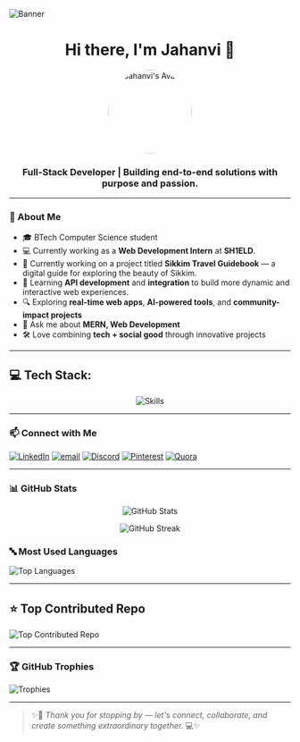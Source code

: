![Banner](https://i.pinimg.com/originals/75/c2/f8/75c2f842863ae2df6b3ac2d0a4d63026.gif)


<h1 align="center">Hi there, I'm Jahanvi 👋</h1>

<p align="center">
  <img src="https://user-images.githubusercontent.com/74038190/249570803-02293768-9242-47e1-bf8f-d084ba0a2d1d.gif" alt="Jahanvi's Avatar" width="150" style="border-radius: 50%">
</p>

<h3 align="center">Full-Stack Developer | Building end-to-end solutions with purpose and passion.</h3>

---

### 🚀 About Me

- 🎓 BTech Computer Science student  
- 💻 Currently working as a **Web Development Intern** at **SH1ELD**.
- 🔭 Currently working on a project titled **Sikkim Travel Guidebook** — a digital guide for exploring the beauty of Sikkim.  
- 🌱 Learning **API development** and **integration** to build more dynamic and interactive web experiences.
- 🔍 Exploring **real-time web apps**, **AI-powered tools**, and **community-impact projects**
- 💬 Ask me about **MERN, Web Development**
- 🛠️ Love combining **tech + social good** through innovative projects

---


## 💻 Tech Stack:
<p align="center">
  <img src="https://skillicons.dev/icons?i=mongodb,express,react,nodejs,mysql,c,cpp,java,javascript,python,html,css,figma,django,git,github" alt="Skills" />
</p>

---


### 📫 Connect with Me

[![LinkedIn](https://img.shields.io/badge/LinkedIn-%230077B5.svg?logo=linkedin&logoColor=white)](https://www.linkedin.com/in/jahanvi2706/)
[![email](https://img.shields.io/badge/Email-D14836?logo=gmail&logoColor=white)](mailto:jahanvi2706.singh@gmail.com)
[![Discord](https://img.shields.io/badge/Discord-%237289DA.svg?logo=discord&logoColor=white)](https://discord.gg/https://discord.com/channels/@me) 
[![Pinterest](https://img.shields.io/badge/Pinterest-%23E60023.svg?logo=Pinterest&logoColor=white)](https://www.pinterest.com/jahanvi2706singh/) 
[![Quora](https://img.shields.io/badge/Quora-%23B92B27.svg?logo=Quora&logoColor=white)](https://www.quora.com/profile/Jahanvi-174) 



---

### 📊 GitHub Stats

<p align="center">
  <img src="https://github-readme-stats.vercel.app/api?username=Jahanvi2706&show_icons=true&theme=tokyonight" alt="GitHub Stats" />
</p>

<p align="center">
  <img src="https://github-readme-streak-stats.herokuapp.com?user=Jahanvi2706&theme=tokyonight&date_format=M%20j%5B%2C%20Y%5D" alt="GitHub Streak" />
</p>


### 🔤 Most Used Languages

![Top Languages](https://github-readme-stats.vercel.app/api/top-langs/?username=Jahanvi2706&theme=dark&hide_border=false&include_all_commits=true&count_private=true&layout=compact)


---


## ⭐ Top Contributed Repo

![Top Contributed Repo](https://github-contributor-stats.vercel.app/api?username=Jahanvi2706&limit=5&theme=merko&combine_all_yearly_contributions=true)

---

### 🏆 GitHub Trophies

![Trophies](https://github-profile-trophy.vercel.app/?username=Jahanvi2706&theme=radical&no-frame=false&no-bg=true&margin-w=4)


---



> ✨🌸 *Thank you for stopping by — let's connect, collaborate, and create something extraordinary together.* 💻✨
